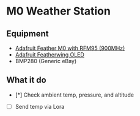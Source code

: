 # M0 Weather Station

## Equipment

- [Adafruit Feather M0 with RFM95 (900MHz)](https://www.adafruit.com/product/3178)
- [Adafruit Featherwing OLED](https://www.adafruit.com/product/2900)
- BMP280 (Generic eBay)


## What it do

- [*] Check ambient temp, pressure, and altitude
- [ ] Send temp via Lora